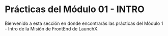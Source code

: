 # Prácticas del Módulo 01 - INTRO

Bienvenido a esta sección en donde encontrarás las prácticas del Módulo 1 - Intro de la Misión de FrontEnd de LaunchX.
